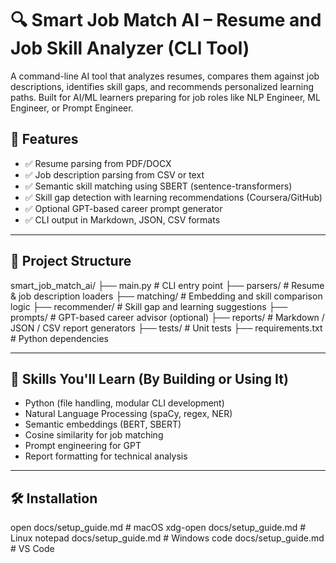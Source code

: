 # 🔍 Smart Job Match AI – Resume and Job Skill Analyzer (CLI Tool)

A command-line AI tool that analyzes resumes, compares them against job descriptions, identifies skill gaps, and recommends personalized learning paths. Built for AI/ML learners preparing for job roles like NLP Engineer, ML Engineer, or Prompt Engineer.

## 🚀 Features

- ✅ Resume parsing from PDF/DOCX
- ✅ Job description parsing from CSV or text
- ✅ Semantic skill matching using SBERT (sentence-transformers)
- ✅ Skill gap detection with learning recommendations (Coursera/GitHub)
- ✅ Optional GPT-based career prompt generator
- ✅ CLI output in Markdown, JSON, CSV formats

---

## 📂 Project Structure
smart_job_match_ai/
├── main.py                       # CLI entry point
├── parsers/                     # Resume & job description loaders
├── matching/                    # Embedding and skill comparison logic
├── recommender/                 # Skill gap and learning suggestions
├── prompts/                     # GPT-based career advisor (optional)
├── reports/                     # Markdown / JSON / CSV report generators
├── tests/                       # Unit tests
├── requirements.txt             # Python dependencies

---

## 🧠 Skills You'll Learn (By Building or Using It)

- Python (file handling, modular CLI development)
- Natural Language Processing (spaCy, regex, NER)
- Semantic embeddings (BERT, SBERT)
- Cosine similarity for job matching
- Prompt engineering for GPT
- Report formatting for technical analysis

---

## 🛠️ Installation

open docs/setup_guide.md          # macOS
xdg-open docs/setup_guide.md      # Linux
notepad docs/setup_guide.md       # Windows
code docs/setup_guide.md          # VS Code